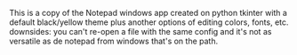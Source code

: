 This is a copy of the Notepad windows app created on python tkinter with a default black/yellow theme plus another options of editing colors, fonts, etc.
downsides: you can't re-open a file with the same config and it's not as versatile as de notepad from windows that's on the path.
